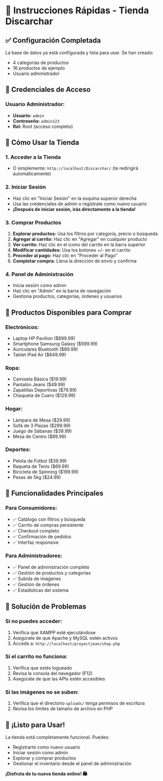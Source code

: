 # 🚀 Instrucciones Rápidas - Tienda Discarchar

## ✅ Configuración Completada

La base de datos ya está configurada y lista para usar. Se han creado:
- 4 categorías de productos
- 16 productos de ejemplo
- Usuario administrador

## 🔑 Credenciales de Acceso

### Usuario Administrador:
- **Usuario:** `admin`
- **Contraseña:** `admin123`
- **Rol:** Root (acceso completo)

## 🛒 Cómo Usar la Tienda

### 1. Acceder a la Tienda
- O simplemente: `http://localhost/Discarchar/` (te redirigirá automáticamente)

### 2. Iniciar Sesión
- Haz clic en "Iniciar Sesión" en la esquina superior derecha
- Usa las credenciales de admin o regístrate como nuevo usuario
- **¡Después de iniciar sesión, irás directamente a la tienda!**

### 3. Comprar Productos
1. **Explorar productos:** Usa los filtros por categoría, precio o búsqueda
2. **Agregar al carrito:** Haz clic en "Agregar" en cualquier producto
3. **Ver carrito:** Haz clic en el icono del carrito en la barra superior
4. **Modificar cantidades:** Usa los botones +/- en el carrito
5. **Proceder al pago:** Haz clic en "Proceder al Pago"
6. **Completar compra:** Llena la dirección de envío y confirma

### 4. Panel de Administración
- Inicia sesión como admin
- Haz clic en "Admin" en la barra de navegación
- Gestiona productos, categorías, órdenes y usuarios

## 🎯 Productos Disponibles para Comprar

### Electrónicos:
- Laptop HP Pavilion ($899.99)
- Smartphone Samsung Galaxy ($599.99)
- Auriculares Bluetooth ($89.99)
- Tablet iPad Air ($649.99)

### Ropa:
- Camiseta Básica ($19.99)
- Pantalón Jeans ($49.99)
- Zapatillas Deportivas ($79.99)
- Chaqueta de Cuero ($129.99)

### Hogar:
- Lámpara de Mesa ($29.99)
- Sofá de 3 Plazas ($299.99)
- Juego de Sábanas ($39.99)
- Mesa de Centro ($89.99)

### Deportes:
- Pelota de Fútbol ($39.99)
- Raqueta de Tenis ($69.99)
- Bicicleta de Spinning ($199.99)
- Pesas de 5kg ($24.99)

## 🔧 Funcionalidades Principales

### Para Consumidores:
- ✅ Catálogo con filtros y búsqueda
- ✅ Carrito de compras persistente
- ✅ Checkout completo
- ✅ Confirmación de pedidos
- ✅ Interfaz responsive

### Para Administradores:
- ✅ Panel de administración completo
- ✅ Gestión de productos y categorías
- ✅ Subida de imágenes
- ✅ Gestión de órdenes
- ✅ Estadísticas del sistema

## 🚨 Solución de Problemas

### Si no puedes acceder:
1. Verifica que XAMPP esté ejecutándose
2. Asegúrate de que Apache y MySQL estén activos
3. Accede a: `http://localhost/proyectjean/shop.php`

### Si el carrito no funciona:
1. Verifica que estés logueado
2. Revisa la consola del navegador (F12)
3. Asegúrate de que las APIs estén accesibles

### Si las imágenes no se suben:
1. Verifica que el directorio `uploads/` tenga permisos de escritura
2. Revisa los límites de tamaño de archivo en PHP

## 🎉 ¡Listo para Usar!

La tienda está completamente funcional. Puedes:
- Registrarte como nuevo usuario
- Iniciar sesión como admin
- Explorar y comprar productos
- Gestionar el inventario desde el panel de administración

**¡Disfruta de tu nueva tienda online! 🛍️** 